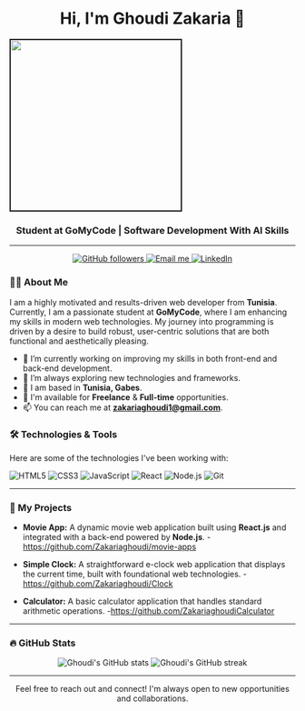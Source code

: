 <h1 align="center">Hi, I'm Ghoudi Zakaria 👋</h1>
  <img   align="center" ; width="300px"; height="300px" border="2px solid green"; border-radius="50px"
  src="https://encrypted-tbn0.gstatic.com/images?q=tbn:ANd9GcR7vOybSoU9Yvy7s2BrQa3DRqz8gVTNKCwcIw&usqp=CAU" />

<h3 align="center">Student at GoMyCode | Software Development With AI Skills</h3>

---

<p align="center">
  <a href="https://github.com/Zakariaghoudi?tab=followers">
    <img alt="GitHub followers" src="https://img.shields.io/github/followers/ghoudi-zakaria?style=for-the-badge&logo=github&label=Follow&color=5865F2">
  </a>
  <a href="mailto:zakariaghoudi1@gmail.com">
    <img alt="Email me" src="https://img.shields.io/badge/Email-D14836?style=for-the-badge&logo=gmail&logoColor=white">
  </a>
  <a href="https://www.linkedin.com/in/zakariaghoudi?utm_source=share&utm_campaign=share_via&utm_content=profile&utm_medium=ios_app/">
    <img alt="LinkedIn" src="https://img.shields.io/badge/LinkedIn-0077B5?style=for-the-badge&logo=linkedin&logoColor=white">
  </a>
</p>

### 👨‍💻 About Me

I am a highly motivated and results-driven web developer from **Tunisia**. Currently, I am a passionate student at **GoMyCode**, where I am enhancing my skills in modern web technologies. My journey into programming is driven by a desire to build robust, user-centric solutions that are both functional and aesthetically pleasing.

- 🔭 I’m currently working on improving my skills in both front-end and back-end development.
- 🌱 I’m always exploring new technologies and frameworks.
- 📍 I am based in **Tunisia, Gabes**.
- 💼 I'm available for **Freelance** & **Full-time** opportunities.
- 📫 You can reach me at **zakariaghoudi1@gmail.com**.

### 🛠️ Technologies & Tools

Here are some of the technologies I've been working with:

<p align="left">
  <img src="https://img.shields.io/badge/HTML5-E34F26?style=for-the-badge&logo=html5&logoColor=white" alt="HTML5">
  <img src="https://img.shields.io/badge/CSS3-1572B6?style=for-the-badge&logo=css3&logoColor=white" alt="CSS3">
  <img src="https://img.shields.io/badge/JavaScript-F7DF1E?style=for-the-badge&logo=javascript&logoColor=black" alt="JavaScript">
  <img src="https://img.shields.io/badge/React-61DAFB?style=for-the-badge&logo=react&logoColor=white" alt="React">
  <img src="https://img.shields.io/badge/Node.js-339933?style=for-the-badge&logo=nodedotjs&logoColor=white" alt="Node.js">
  <img src="https://img.shields.io/badge/Git-F05032?style=for-the-badge&logo=git&logoColor=white" alt="Git">
</p>

---

### 🚀 My Projects

- **Movie App:** A dynamic movie web application built using **React.js** and integrated with a back-end powered by **Node.js**.
 -https://github.com/Zakariaghoudi/movie-apps

- **Simple Clock:** A straightforward e-clock web application that displays the current time, built with foundational web technologies.
-https://github.com/Zakariaghoudi/Clock

- **Calculator:** A basic calculator application that handles standard arithmetic operations.
-https://github.com/ZakariaghoudiCalculator
---

### 🔥 GitHub Stats

<p align="center">
  <img src="https://github-readme-stats.vercel.app/api?username=ghoudi-zakaria&show_icons=true&theme=dark" alt="Ghoudi's GitHub stats">
  <img src="https://github-readme-streak-stats.herokuapp.com/?user=Zakariaghoudi&theme=dark" alt="Ghoudi's GitHub streak">
</p>

---

<p align="center">
  Feel free to reach out and connect! I'm always open to new opportunities and collaborations.
</p>
